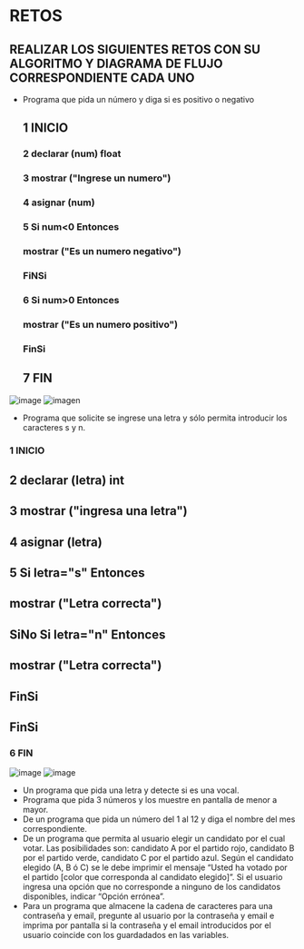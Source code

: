 # RETOS
## REALIZAR LOS SIGUIENTES RETOS CON SU ALGORITMO Y DIAGRAMA DE FLUJO CORRESPONDIENTE CADA UNO 

* Programa que pida un número y diga si es positivo o negativo
  ## 1 INICIO
  ### 2 declarar (num) float
  ### 3 mostrar ("Ingrese un numero")
  ### 4 asignar (num)
  ### 5 Si num<0 Entonces 
  ### mostrar ("Es un numero negativo") 
  ### FiNSi
  ### 6 Si num>0 Entonces 
  ### mostrar ("Es un numero positivo") 
  ### FinSi
  ## 7 FIN
![image](https://user-images.githubusercontent.com/104279743/167319276-1b79470b-ffdc-475d-b68e-9c28da88b842.png)
![imagen](https://user-images.githubusercontent.com/104279743/167274690-a53feaf7-303f-4f5c-915a-6fc1962786af.png)

  
* Programa que solicite se ingrese una letra y sólo permita introducir los caracteres s y n.
### 1 INICIO
## 2 declarar (letra) int
## 3 mostrar ("ingresa una letra")
## 4 asignar (letra)
## 5 Si letra="s" Entonces
## mostrar ("Letra correcta")
## SiNo Si letra="n" Entonces
## mostrar ("Letra correcta")
## FinSi
## FinSi
### 6 FIN
![image](https://user-images.githubusercontent.com/104279743/167320389-75d3bf05-d5ac-46e9-94c9-679833f6560f.png)
![image](https://user-images.githubusercontent.com/104279743/167320418-810de053-ee90-4ca1-9a22-c44cebd1a1a2.png)


* Un programa que pida una letra y detecte si es una vocal. 
* Programa que pida 3 números y los muestre en pantalla de menor a mayor.  
* De un programa que pida un número del 1 al 12 y diga el nombre del mes correspondiente.
* De un programa que permita al usuario elegir un candidato por el cual votar. Las posibilidades son: candidato A por el partido rojo, candidato B por el partido verde, candidato C por el partido azul. Según el candidato elegido (A, B ó C) se le debe imprimir el mensaje “Usted ha votado por el partido [color que corresponda al candidato elegido]”. Si el usuario ingresa una opción que no corresponde a ninguno de los candidatos disponibles, indicar “Opción errónea”.
* Para un programa que almacene la cadena de caracteres para una contraseña y email, pregunte al usuario por la contraseña y email e imprima por pantalla si la contraseña y el email introducidos por el usuario coincide con los guardadados en las variables.
